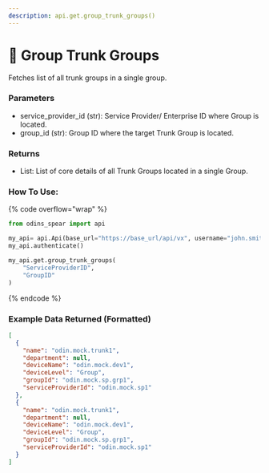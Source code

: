 ```yaml
---
description: api.get.group_trunk_groups()
---
```


# 🚰 Group Trunk Groups

Fetches list of all trunk groups in a single group.

### Parameters&#x20;

* service\_provider\_id (str): Service Provider/ Enterprise ID where Group is located.&#x20;
* group\_id (str): Group ID where the target Trunk Group is located.

### Returns

* List: List of core details of all Trunk Groups located in a single Group.

### How To Use:

{% code overflow="wrap" %}
```python
from odins_spear import api

my_api= api.Api(base_url="https://base_url/api/vx", username="john.smith", password="ODIN_INSTANCE_1")
my_api.authenticate()

my_api.get.group_trunk_groups(
    "ServiceProviderID",
    "GroupID"
)
```
{% endcode %}

### Example Data Returned (Formatted)

```json
[
  {
    "name": "odin.mock.trunk1",
    "department": null,
    "deviceName": "odin.mock.dev1",
    "deviceLevel": "Group",
    "groupId": "odin.mock.sp.grp1",
    "serviceProviderId": "odin.mock.sp1"
  },
  {
    "name": "odin.mock.trunk1",
    "department": null,
    "deviceName": "odin.mock.dev1",
    "deviceLevel": "Group",
    "groupId": "odin.mock.sp.grp1",
    "serviceProviderId": "odin.mock.sp1"
  }
]
```
